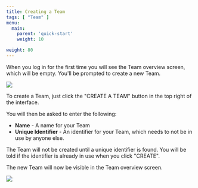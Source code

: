 ```yaml
---
title: Creating a Team
tags: [ "Team" ]
menu:
  main:
    parent: 'quick-start'
    weight: 10

weight: 80
---
```

When you log in for the first time you will see the Team overview screen, which will be empty. You'll be prompted to create a new Team.

![](/images/quick-start/team-overview-no-team.png)

To create a Team, just click the "CREATE A TEAM" button in the top right of the interface.

You will then be asked to enter the following:

* **Name** - A name for your Team
* **Unique Identifier** - An identifier for your Team, which needs to not be in use by anyone else. 

The Team will not be created until a unique identifier is found. You will be told if the identifier is already in use when you click "CREATE". 

The new Team will now be visible in the Team overview screen.

![](/images/quick-start/team-overview-new-team.png)
